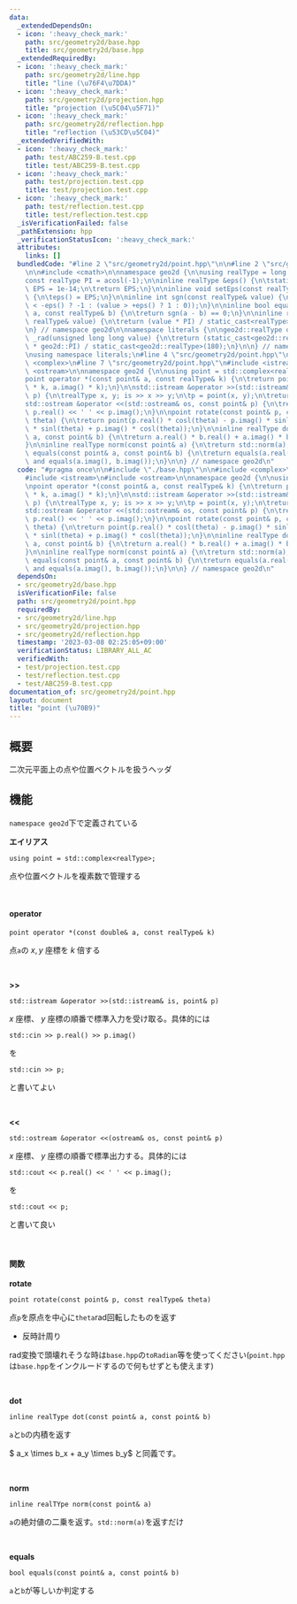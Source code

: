 ```yaml
---
data:
  _extendedDependsOn:
  - icon: ':heavy_check_mark:'
    path: src/geometry2d/base.hpp
    title: src/geometry2d/base.hpp
  _extendedRequiredBy:
  - icon: ':heavy_check_mark:'
    path: src/geometry2d/line.hpp
    title: "line (\u76F4\u7DDA)"
  - icon: ':heavy_check_mark:'
    path: src/geometry2d/projection.hpp
    title: "projection (\u5C04\u5F71)"
  - icon: ':heavy_check_mark:'
    path: src/geometry2d/reflection.hpp
    title: "reflection (\u53CD\u5C04)"
  _extendedVerifiedWith:
  - icon: ':heavy_check_mark:'
    path: test/ABC259-B.test.cpp
    title: test/ABC259-B.test.cpp
  - icon: ':heavy_check_mark:'
    path: test/projection.test.cpp
    title: test/projection.test.cpp
  - icon: ':heavy_check_mark:'
    path: test/reflection.test.cpp
    title: test/reflection.test.cpp
  _isVerificationFailed: false
  _pathExtension: hpp
  _verificationStatusIcon: ':heavy_check_mark:'
  attributes:
    links: []
  bundledCode: "#line 2 \"src/geometry2d/point.hpp\"\n\n#line 2 \"src/geometry2d/base.hpp\"\
    \n\n#include <cmath>\n\nnamespace geo2d {\n\nusing realType = long double;\n\n\
    const realType PI = acosl(-1);\n\ninline realType &eps() {\n\tstatic realType\
    \ EPS = 1e-14;\n\treturn EPS;\n}\n\ninline void setEps(const realType& EPS = 1e-14)\
    \ {\n\teps() = EPS;\n}\n\ninline int sgn(const realType& value) {\n\treturn (value\
    \ < -eps() ? -1 : (value > +eps() ? 1 : 0));\n}\n\ninline bool equals(const realType&\
    \ a, const realType& b) {\n\treturn sgn(a - b) == 0;\n}\n\ninline realType toRadian(const\
    \ realType& value) {\n\treturn (value * PI) / static_cast<realType>(180);\n}\n\
    \n} // namespace geo2d\n\nnamespace literals {\n\ngeo2d::realType operator\"\"\
    \ _rad(unsigned long long value) {\n\treturn (static_cast<geo2d::realType>(value)\
    \ * geo2d::PI) / static_cast<geo2d::realType>(180);\n}\n\n} // namespace literals\n\
    \nusing namespace literals;\n#line 4 \"src/geometry2d/point.hpp\"\n\n#include\
    \ <complex>\n#line 7 \"src/geometry2d/point.hpp\"\n#include <istream>\n#include\
    \ <ostream>\n\nnamespace geo2d {\n\nusing point = std::complex<realType>;\n\n\
    point operator *(const point& a, const realType& k) {\n\treturn point(a.real()\
    \ * k, a.imag() * k);\n}\n\nstd::istream &operator >>(std::istream& is, point&\
    \ p) {\n\trealType x, y; is >> x >> y;\n\tp = point(x, y);\n\treturn is;\n}\n\n\
    std::ostream &operator <<(std::ostream& os, const point& p) {\n\treturn os <<\
    \ p.real() << ' ' << p.imag();\n}\n\npoint rotate(const point& p, const realType&\
    \ theta) {\n\treturn point(p.real() * cosl(theta) - p.imag() * sinl(theta), p.real()\
    \ * sinl(theta) + p.imag() * cosl(theta));\n}\n\ninline realType dot(const point&\
    \ a, const point& b) {\n\treturn a.real() * b.real() + a.imag() * b.imag();\n\
    }\n\ninline realType norm(const point& a) {\n\treturn std::norm(a);\n}\n\nbool\
    \ equals(const point& a, const point& b) {\n\treturn equals(a.real(), b.real())\
    \ and equals(a.imag(), b.imag());\n}\n\n} // namespace geo2d\n"
  code: "#pragma once\n\n#include \"./base.hpp\"\n\n#include <complex>\n#include <cmath>\n\
    #include <istream>\n#include <ostream>\n\nnamespace geo2d {\n\nusing point = std::complex<realType>;\n\
    \npoint operator *(const point& a, const realType& k) {\n\treturn point(a.real()\
    \ * k, a.imag() * k);\n}\n\nstd::istream &operator >>(std::istream& is, point&\
    \ p) {\n\trealType x, y; is >> x >> y;\n\tp = point(x, y);\n\treturn is;\n}\n\n\
    std::ostream &operator <<(std::ostream& os, const point& p) {\n\treturn os <<\
    \ p.real() << ' ' << p.imag();\n}\n\npoint rotate(const point& p, const realType&\
    \ theta) {\n\treturn point(p.real() * cosl(theta) - p.imag() * sinl(theta), p.real()\
    \ * sinl(theta) + p.imag() * cosl(theta));\n}\n\ninline realType dot(const point&\
    \ a, const point& b) {\n\treturn a.real() * b.real() + a.imag() * b.imag();\n\
    }\n\ninline realType norm(const point& a) {\n\treturn std::norm(a);\n}\n\nbool\
    \ equals(const point& a, const point& b) {\n\treturn equals(a.real(), b.real())\
    \ and equals(a.imag(), b.imag());\n}\n\n} // namespace geo2d\n"
  dependsOn:
  - src/geometry2d/base.hpp
  isVerificationFile: false
  path: src/geometry2d/point.hpp
  requiredBy:
  - src/geometry2d/line.hpp
  - src/geometry2d/projection.hpp
  - src/geometry2d/reflection.hpp
  timestamp: '2023-03-08 02:25:05+09:00'
  verificationStatus: LIBRARY_ALL_AC
  verifiedWith:
  - test/projection.test.cpp
  - test/reflection.test.cpp
  - test/ABC259-B.test.cpp
documentation_of: src/geometry2d/point.hpp
layout: document
title: "point (\u70B9)"
---
```


## 概要

二次元平面上の点や位置ベクトルを扱うヘッダ

## 機能

`namespace geo2d`下で定義されている

**エイリアス**
```
using point = std::complex<realType>;
```
点や位置ベクトルを複素数で管理する


<br />


#### operator

```
point operator *(const double& a, const realType& k)
```

点`a`の $x, y$ 座標を $k$ 倍する

<br />

**>>**
```
std::istream &operator >>(std::istream& is, point& p)
```

$x$ 座標、 $y$ 座標の順番で標準入力を受け取る。具体的には
```
std::cin >> p.real() >> p.imag()
```
を
```
std::cin >> p;
```
と書いてよい

<br />

**<<**
```
std::ostream &operator <<(ostream& os, const point& p)
```
 $x$ 座標、 $y$ 座標の順番で標準出力する。具体的には
 ```
 std::cout << p.real() << ' ' << p.imag();
 ```
を
```
std::cout << p;
```
と書いて良い

<br />

#### 関数

**rotate**
```
point rotate(const point& p, const realType& theta)
```
点`p`を原点を中心に`theta`rad回転したものを返す
- 反時計周り

rad変換で頭壊れそうな時は`base.hpp`の`toRadian`等を使ってください(`point.hpp`は`base.hpp`をインクルードするので何もせずとも使えます)

<br />

**dot**
```
inline realType dot(const point& a, const point& b)
```
`a`と`b`の内積を返す

$ a_x \times b_x + a_y \times b_y$ と同義です。

<br />

**norm**
```
inline realTYpe norm(const point& a)
```

`a`の絶対値の二乗を返す。`std::norm(a)`を返すだけ

<br />

**equals**
```
bool equals(const point& a, const point& b)
```
`a`と`b`が等しいか判定する
